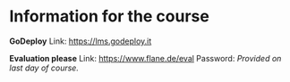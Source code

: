 # Information for the course

**GoDeploy**
Link: <https://lms.godeploy.it>

**Evaluation please**
Link: <https://www.flane.de/eval>
Password: *Provided on last day of course.*
